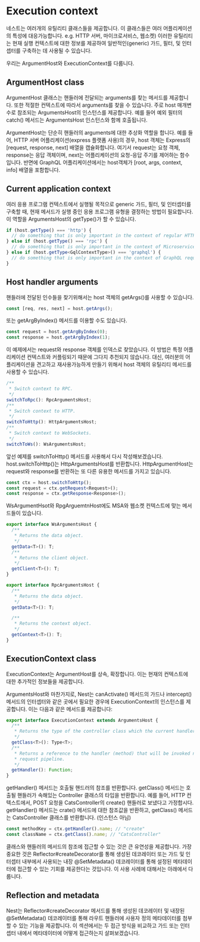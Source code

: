 # Execution context

네스트는 여러개의 유틸리티 클래스들을 제공합니다.
이 클래스들은 여러 어플리케이션의 특성에 대응가능합니다. e.g. HTTP 서버, 마이크로서비스, 웹소켓)
이러한 유틸리티는 현재 실행 컨텍스트에 대한 정보를 제공하여 일반적인(generic) 가드, 필터, 및 인터셉터를 구축하는 데 사용될 수 있습니다.

우리는 ArgumentHost와 ExecutionContext를 다룹니다.

## ArgumentHost class

ArgumentHost 클래스는 핸들러에 전달되는 arguments를 찾는 메서드를 제공합니다.
또한 적절한 컨텍스트에 따라서 arguments를 찾을 수 있습니다.
주로 host 매개변수로 참조되는 ArgumentsHost의 인스턴스를 제공합니다.
예를 들어 예외 필터의 catch() 메서드는 ArgumentsHost 인스턴스와 함께 호출됩니다.

ArgumentHost는 단순히 핸들러의 arguments에 대한 추상화 역할을 합니다.
예를 들어, HTTP 서버 어플리케이션(express 플랫폼 사용)의 경우, host 객체는 Express의 [request, response, next] 배열을 캡슐화합니다.
여기서 request는 요청 객체, response는 응답 객체이며, next는 어플리케이션의 요청-응답 주기를 제어하는 함수입니다.
반면에 GraphQL 어플리케이션에서는 host객체가 [root, args, context, info] 배열을 포함합니다.

## Current application context

여러 응용 프로그램 컨텍스트에서 실행될 목적으로 generic 가드, 필터, 및 인터셉터를 구축할 때, 현재 메서드가 실행 중인 응용 프로그램 유형을 결정하는 방법이 필요합니다.
이 역할을 ArgumentsHost의 getType()가 할 수 있습니다.

```typescript
if (host.getType() === 'http') {
  // do something that is only important in the context of regular HTTP requests (REST)
} else if (host.getType() === 'rpc') {
  // do something that is only important in the context of Microservice requests
} else if (host.getType<GqlContextType>() === 'graphql') {
  // do something that is only important in the context of GraphQL requests
}
```

## Host handler arguments

핸들러에 전달된 인수들을 찾기위해서는 host 객체의 getArgs()를 사용할 수 있습니다.

```typescript
const [req, res, next] = host.getArgs();
```

또는 getArgByIndex() 메서드를 이용할 수도 있습니다.

```typescript
const request = host.getArgByIndex(0);
const response = host.getArgByIndex(1);
```

이 예제에서는 request와 response 객체를 인덱스로 찾았습니다.
이 방법은 특정 어플리케이션 컨텍스트와 커플링되기 때문에 그다지 추천되지 않습니다.
대신, 여러분의 어플리케이션을 견고하고 재사용가능하게 만들기 위해서 host 객체의 유틸리티 메서드를 사용할 수 있습니다.

```typescript
/**
 * Switch context to RPC.
 */
switchToRpc(): RpcArgumentsHost;
/**
 * Switch context to HTTP.
 */
switchToHttp(): HttpArgumentsHost;
/**
 * Switch context to WebSockets.
 */
switchToWs(): WsArgumentsHost;
```

앞선 예제를 switchToHttp() 메서드를 사용해서 다시 작성해보겠습니다.
host.switchToHttp()는 HttpArgumentsHost를 반환합니다.
HttpArgumentHost는 request와 response를 반환하는 또 다른 유용한 메서드를 가지고 있습니다.

```typescript
const ctx = host.switchToHttp();
const request = ctx.getRequest<Request>();
const response = ctx.getResponse<Response>();
```

WsArgumentHsot와 RpgArguemtnHost에도 MSA와 웹소켓 컨텍스트에 맞는 메서드들이 있습니다.

```typescript
export interface WsArgumentsHost {
  /**
   * Returns the data object.
   */
  getData<T>(): T;
  /**
   * Returns the client object.
   */
  getClient<T>(): T;
}
```

```typescript
export interface RpcArgumentsHost {
  /**
   * Returns the data object.
   */
  getData<T>(): T;

  /**
   * Returns the context object.
   */
  getContext<T>(): T;
}
```

## ExecutionContext class

ExecutionContext는 ArgumentHost를 상속, 확장합니다. 이는 현재의 컨텍스트에 대한 추가적인 정보들을 제공합니다.

ArgumentsHost와 마찬가지로, Nest는 canActivate() 메서드의 가드나 intercept() 메서드의 인터셉터와 같은 곳에서 필요한 경우에 ExecutionContext의 인스턴스를 제공합니다.
이는 다음과 같은 메서드를 제공합니다:

```typescript
export interface ExecutionContext extends ArgumentsHost {
  /**
   * Returns the type of the controller class which the current handler belongs to.
   */
  getClass<T>(): Type<T>;
  /**
   * Returns a reference to the handler (method) that will be invoked next in the
   * request pipeline.
   */
  getHandler(): Function;
}
```

getHandler() 메서드는 호출될 핸드러의 참조를 반환합니다.
getClass() 메서드는 호출될 핸들러가 속해있는 Controller 클래스의 타입을 반환합니다.
예를 들어, HTTP 컨텍스트에서, POST 요청을 CatsController의 create() 핸들러로 보냈다고 가정합시다.
getHandler() 메서드는 crate() 메서드에 대한 참조값을 반환하고, getClass() 메서드는 CatsController 클래스를 반환합니다. (인스턴스 아님)

```typescript
const methodKey = ctx.getHandler().name; // "create"
const className = ctx.getClass().name; // "CatsController"
```

클래스와 핸들러의 메서드의 참조에 접근할 수 있는 것은 큰 유연성을 제공합니다.
가장 중요한 것은 Reflector#createDecorator를 통해 생성된 데코레이터 또는 가드 및 인터셉터 내부에서 사용되는 내장 @SetMetadata() 데코레이터를 통해 설정된 메타데이터에 접근할 수 있는 기회를 제공한다는 것입니다.
이 사용 사례에 대해서는 아래에서 다룹니다.

## Reflection and metadata

Nest는 Reflector#createDecorator 메서드를 통해 생성된 데코레이터 및 내장된 @SetMetadata() 데코레이터를 통해 라우트 핸들러에 사용자 정의 메타데이터를 첨부할 수 있는 기능을 제공합니다.
이 섹션에서는 두 접근 방식을 비교하고 가드 또는 인터셉터 내에서 메타데이터에 어떻게 접근하는지 살펴보겠습니다.

